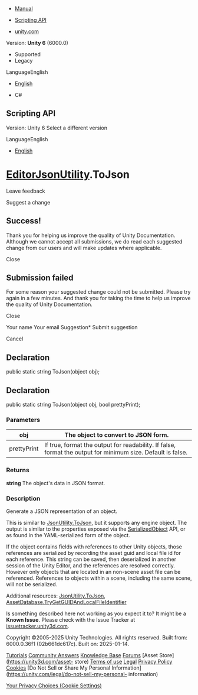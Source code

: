 [ ]()

  * [Manual](../Manual/index.html)
  * [Scripting API](../ScriptReference/index.html)

  * [unity.com](https://unity.com/)

Version: **Unity 6** (6000.0)

  * Supported
  * Legacy

LanguageEnglish

  * [English]()

  * C#

[ ](https://docs.unity3d.com)

## Scripting API

Version: Unity 6 Select a different version

LanguageEnglish

  * [English]()

#  [EditorJsonUtility](EditorJsonUtility.html).ToJson

Leave feedback

Suggest a change

## Success!

Thank you for helping us improve the quality of Unity Documentation. Although
we cannot accept all submissions, we do read each suggested change from our
users and will make updates where applicable.

Close

## Submission failed

For some reason your suggested change could not be submitted. Please <a>try
again</a> in a few minutes. And thank you for taking the time to help us
improve the quality of Unity Documentation.

Close

Your name Your email Suggestion* Submit suggestion

Cancel

[ ]()

## Declaration

public static string ToJson(object obj);

## Declaration

public static string ToJson(object obj, bool prettyPrint);

### Parameters

obj | The object to convert to JSON form.  
---|---  
prettyPrint | If true, format the output for readability. If false, format the output for minimum size. Default is false.  
  
### Returns

**string** The object's data in JSON format.

### Description

Generate a JSON representation of an object.

This is similar to [JsonUtility.ToJson](JsonUtility.ToJson.html), but it
supports any engine object. The output is similar to the properties exposed
via the [SerializedObject](SerializedObject.html) API, or as found in the
YAML-serialized form of the object.  
  
If the object contains fields with references to other Unity objects, those
references are serialized by recording the asset guid and local file id for
each reference. This string can be saved, then deserialized in another session
of the Unity Editor, and the references are resolved correctly. However only
objects that are located in an non-scene asset file can be referenced.
References to objects within a scene, including the same scene, will not be
serialized.  
  
Additional resources: [JsonUtility.ToJson](JsonUtility.ToJson.html),
[AssetDatabase.TryGetGUIDAndLocalFileIdentifier](AssetDatabase.TryGetGUIDAndLocalFileIdentifier.html)

Is something described here not working as you expect it to? It might be a
**Known Issue**. Please check with the Issue Tracker at
[issuetracker.unity3d.com](https://issuetracker.unity3d.com).

Copyright ©2005-2025 Unity Technologies. All rights reserved. Built from:
6000.0.36f1 (02b661dc617c). Built on: 2025-01-14.

[Tutorials](https://unity3d.com/learn) [Community
Answers](https://answers.unity3d.com) [Knowledge
Base](https://support.unity3d.com/hc/en-us)
[Forums](https://forum.unity3d.com) [Asset Store](https://unity3d.com/asset-
store) [Terms of use](https://docs.unity3d.com/Manual/TermsOfUse.html)
[Legal](https://unity.com/legal) [Privacy
Policy](https://unity.com/legal/privacy-policy)
[Cookies](https://unity.com/legal/cookie-policy) [Do Not Sell or Share My
Personal Information](https://unity.com/legal/do-not-sell-my-personal-
information)

[Your Privacy Choices (Cookie Settings)](javascript:void\(0\);)

